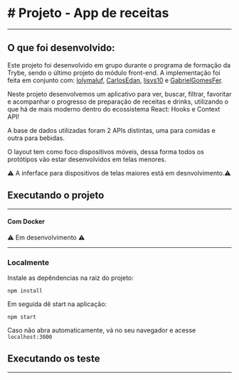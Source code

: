 # # Projeto - App de receitas
---
## O que foi desenvolvido:

Este projeto foi desenvolvido em grupo durante o programa de formação da Trybe, sendo o último projeto do módulo front-end.
A implementação foi feita em conjunto com: [lolymaluf](https://github.com/lolymaluf), [CarlosEdan](https://github.com/CarlosEdan), [lisvs10](https://github.com/lisvs10) e [GabrielGomesFer](https://github.com/GabrielGomesFer).

Neste projeto desenvolvemos um aplicativo para ver, buscar, filtrar, favoritar e acompanhar o progresso de preparação de receitas e drinks, utilizando o que há de mais moderno dentro do ecossistema React: Hooks e Context API!

A base de dados utilizadas foram 2 APIs distintas, uma para comidas e outra para bebidas.

O layout tem como foco dispositivos móveis, dessa forma todos os protótipos vão estar desenvolvidos em telas menores.

⚠️ A inferface para dispositivos de telas maiores está em desnvolvimento.⚠️


## Executando o projeto
---
#### Com Docker
⚠️ Em desenvolvimento ⚠️

---
### Localmente

Instale as depêndencias na raiz do projeto:

```
npm install
```
Em seguida dê start na aplicação:
```
npm start
```
Caso não abra automaticamente, vá no seu navegador e acesse `localhost:3000`

## Executando os teste
---

<!-- Olá, Tryber!

Esse é apenas um arquivo inicial para o README do seu projeto.

É essencial que você preencha esse documento por conta própria, ok?

Não deixe de usar nossas dicas de escrita de README de projetos, e deixe sua criatividade brilhar!

⚠️ IMPORTANTE: você precisa deixar nítido:
- quais arquivos/pastas foram desenvolvidos por você; 
- quais arquivos/pastas foram desenvolvidos por outra pessoa estudante;
- quais arquivos/pastas foram desenvolvidos pela Trybe.

-->
